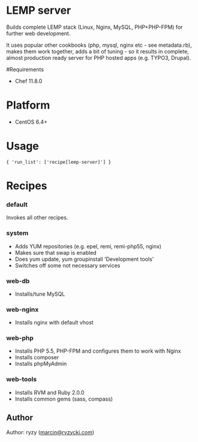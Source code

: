 # LEMP server

Builds complete LEMP stack (Linux, Nginx, MySQL, PHP+PHP-FPM) for further web development.

It uses popular other cookbooks (php, mysql, nginx etc - see metadata.rb), makes them work together, adds a bit of tuning - so it results in complete, almost production ready server for PHP hosted apps (e.g. TYPO3, Drupal).

#Requirements

- Chef 11.8.0

# Platform

- CentOS 6.4+

# Usage

```{ 'run_list': ['recipe[lemp-server]'] }```

# Recipes

### default
Invokes all other recipes.

### system
- Adds YUM repositories (e.g. epel, remi, remi-php55, nginx)
- Makes sure that swap is enabled
- Does yum update, yum groupinstall 'Development tools'
- Switches off some not necessary services

### web-db
- Installs/tune MySQL

### web-nginx
- Installs nginx with default vhost

### web-php
- Installs PHP 5.5, PHP-FPM and configures them to work with Nginx
- Installs composer
- Installs phpMyAdmin

### web-tools
- Installs RVM and Ruby 2.0.0
- Installs common gems (sass, compass)

## Author

Author: ryzy (<marcin@ryzycki.com>)